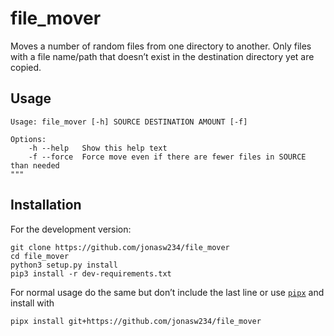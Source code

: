 # file_mover
Moves a number of random files from one directory to another.
Only files with a file name/path that doesn’t exist in the destination directory yet are copied.

## Usage
```
Usage: file_mover [-h] SOURCE DESTINATION AMOUNT [-f]

Options:
    -h --help   Show this help text
    -f --force  Force move even if there are fewer files in SOURCE than needed
"""
```

## Installation
For the development version:
```
git clone https://github.com/jonasw234/file_mover
cd file_mover
python3 setup.py install
pip3 install -r dev-requirements.txt
```
For normal usage do the same but don’t include the last line or use [`pipx`](https://pypi.org/project/pipx/) and install with
```
pipx install git+https://github.com/jonasw234/file_mover
```
